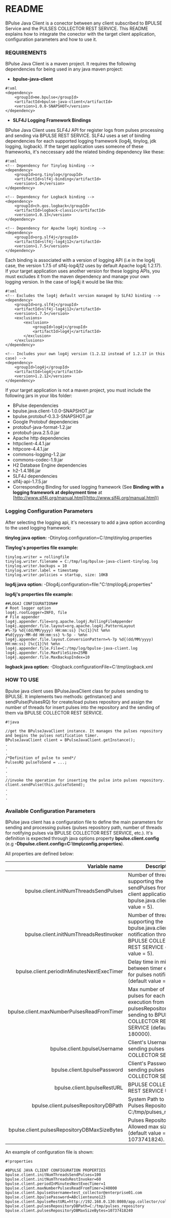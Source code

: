 # README #

BPulse Java Client is a conector between any client subscribed to BPULSE Service and the PULSES COLLECTOR REST SERVICE.
This README explains how to integrate the conector with the target client application, configuration parameters and how to use it.

### REQUIREMENTS ###

BPulse Java Client is a maven project. It requires the following dependencies for being used in any java maven project:

* **bpulse-java-client**


```
#!xml
<dependency>
	<groupId>me.bpulse</groupId>
	<artifactId>bpulse-java-client</artifactId>
	<version>1.0.0-SNAPSHOT</version>
</dependency>

```

* **SLF4J Logging Framework Bindings**

BPulse Java Client uses SLF4J API for register logs from pulses processing and sending via BPULSE REST SERVICE. SLF4J uses a set of binding dependencies for each
supported logging framework (log4j, tinylog, jdk logging, logback). If the target application uses someone of these frameworks, it's neccessary add the related 
binding dependency like these:


```
#!xml
<!-- Dependency for Tinylog binding -->
<dependency>
	<groupId>org.tinylog</groupId>
	<artifactId>slf4j-binding</artifactId>
	<version>1.0</version>
</dependency>

<!-- Dependency for Logback binding -->
<dependency>
	<groupId>ch.qos.logback</groupId>
	<artifactId>logback-classic</artifactId>
	<version>1.0.13</version>
</dependency>

<!-- Dependency for Apache log4j binding -->
<dependency> 
	<groupId>org.slf4j</groupId> 
	<artifactId>slf4j-log4j12</artifactId> 
	<version>1.7.5</version> 
</dependency>

```

Each binding is associated with a version of logging API (i.e in the log4j case, the version 1.7.5 of slf4j-log4j12 uses by default Apache log4j 1.2.17).
If your target application uses another version for these logging APIs, you must excludes it from the maven dependency and manage your own logging version. 
In the case of log4j it would be like this:


```
#!xml
<!-- Excludes the log4j default version managed by SLF4J binding -->
<dependency> 
	<groupId>org.slf4j</groupId> 
	<artifactId>slf4j-log4j12</artifactId> 
	<version>1.7.5</version> 
	<exclusions> 
		<exclusion> 
			<groupId>log4j</groupId> 
			<artifactId>log4j</artifactId> 
		</exclusion> 
	</exclusions> 
</dependency>

<!-- Includes your own log4j version (1.2.12 instead of 1.2.17 in this case) -->
<dependency> 
	<groupId>log4j</groupId> 
	<artifactId>log4j</artifactId> 
	<version>1.2.12</version> 
</dependency>

```

If your target application is not a maven project, you must include the following jars in your libs folder:

* BPulse dependencies
 * bpulse.java.client-1.0.0-SNAPSHOT.jar
 * bpulse.protobuf-0.3.3-SNAPSHOT.jar
* Google Protobuf dependencies
 * protobuf-java-format-1.2.jar
 * protobuf-java.2.5.0.jar
* Apache http dependencies
 * httpclient-4.4.1.jar
 * httpcore-4.4.1.jar
 * commons-logging-1.2.jar
 * commons-codec-1.9.jar
* H2 Database Engine dependencies
 * h2-1.4.186.jar
* SLF4J dependencies
 * slf4j-api-1.7.5.jar
 * Corresponding Binding for used logging framework (See **Binding with a logging framework at deployment time** at [http://www.slf4j.org/manual.html](http://www.slf4j.org/manual.html))

### Logging Configuration Parameters ###

After selecting the logging api, it's necessary to add a java option according to the used logging framework:

**tinylog java option:** -Dtinylog.configuration=C:\tmp\tinylog.properties

**Tinylog's properties file example:**

```
tinylog.writer = rollingfile
tinylog.writer.filename = C:/tmp/log/bpulse-java-client-tinylog.log
tinylog.writer.backups = 10
tinylog.writer.label = timestamp
tinylog.writer.policies = startup, size: 10KB
```

**log4j java option:** -Dlog4j.configuration=file:"C:\tmp\log4j.properties"

**log4j's properties file example:**

```
##LOG4J CONFIGURATION##
# Root logger option
log4j.rootLogger=INFO, file
# File appender
log4j.appender.file=org.apache.log4j.RollingFileAppender
log4j.appender.file.layout=org.apache.log4j.PatternLayout
#%-7p %d{(dd/MM/yyyy) HH:mm:ss} [%c{1}]%t %m%n
#%d{yyyy-MM-dd HH:mm:ss} %-5p - %m%n
log4j.appender.file.layout.ConversionPattern=%-7p %d{(dd/MM/yyyy) HH:mm:ss} [%c{1}]%t %m%n
log4j.appender.file.File=C:/tmp/log/bpulse-java-client.log
log4j.appender.file.MaxFileSize=25MB
log4j.appender.file.MaxBackupIndex=10
```

**logback java option:** -Dlogback.configurationFile=C:\tmp\logback.xml 

### HOW TO USE ###

Bpulse java client uses BPulseJavaClient class for pulses sending to BPULSE. It implements two methods: getInstance() and sendPulse(PulsesRQ) for create/load pulses repository and assign the number of threads for insert pulses into the repository and the sending of them via BPULSE COLLECTOR REST SERVICE.

```
#!java

//get the BPulseJavaClient instance. It manages the pulses repository and begins the pulses notification timer.
BPulseJavaClient client = BPulseJavaClient.getInstance();
.
.
.
/*Definition of pulse to send*/
PulsesRQ pulseToSend = ...;
.
.
.
//invoke the operation for inserting the pulse into pulses repository.
client.sendPulse(this.pulseToSend);
.
.
.

```


### Available Configuration Parameters ###

BPulse java client has a configuration file to define the main parameters for sending and processing pulses (pulses repository path, number of threads for notifying pulses via BPULSE COLLECTOR REST SERVICE, etc.). It's definition is expected through java options property **bpulse.client.config** (e.g **-Dbpulse.client.config=C:\tmp\config.properties**).

All properties are defined below:

|Variable name|Description
|          --:|--
|bpulse.client.initNumThreadsSendPulses|Number of threads for supporting the sendPulses from target client application to bpulse.java.client (default value = 5).
|bpulse.client.initNumThreadsRestInvoker|Number of threads for supporting the bpulse.java.client pulses notification through BPULSE COLLECTOR REST SERVICE (default value = 5).
|bpulse.client.periodInMinutesNextExecTimer|Delay time in minutes between timer executions for pulses notification (default value = 1).
|bpulse.client.maxNumberPulsesReadFromTimer|Max number of read pulses for each timer execution from pulsesRepositoryDB for sending to BPULSE COLLECTOR REST SERVICE (default value = 180000).
|bpulse.client.bpulseUsername|Client's Username for sending pulses to BPULSE COLLECTOR SERVICE.
|bpulse.client.bpulsePassword|Client's Password  for sending pulses to BPULSE COLLECTOR SERVICE.
|bpulse.client.bpulseRestURL| BPULSE COLLECTOR REST SERVICE URL.
|bpulse.client.pulsesRepositoryDBPath|System Path to create the Pulses Repository (e.g C:/tmp/pulses_repository). 
|bpulse.client.pulsesRepositoryDBMaxSizeBytes|Pulses Repositories' Allowed max size in bytes (default value = 1073741824).

An example of configuration file is shown:


```
#!properties

#BPULSE JAVA CLIENT CONFIGURATION PROPERTIES
bpulse.client.initNumThreadsSendPulses=100
bpulse.client.initNumThreadsRestInvoker=60
bpulse.client.periodInMinutesNextExecTimer=1
bpulse.client.maxNumberPulsesReadFromTimer=240000
bpulse.client.bpulseUsername=test_collector@enterprise01.com
bpulse.client.bpulsePassword=ABclienteuno123
bpulse.client.bpulseRestURL=http://192.168.0.130:8080/app.collector/collector/pulses
bpulse.client.pulsesRepositoryDBPath=C:/tmp/pulses_repository
bpulse.client.pulsesRepositoryDBMaxSizeBytes=10737418240
```